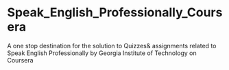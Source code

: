 # Speak_English_Professionally_Coursera
A one stop destination for the solution to Quizzes&amp; assignments related to Speak English Professionally by Georgia Institute of Technology on Coursera
